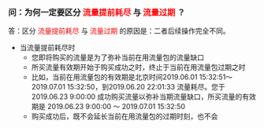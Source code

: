 ### 问：为何一定要区分<font color="Red"> 流量提前耗尽 </font>与<font color="Red"> 流量过期 </font>？
答：区分<font color="Red"> 流量提前耗尽 </font>与<font color="Red"> 流量过期 </font>的原因是：二者后续操作完全不同。
- 当流量提前耗尽时
  - 您即将购买的流量是为了弥补当前在用流量包的流量缺口
  - 所买流量有效期开始于购买成功之时，终止于当前在用流量包过期之时
  - 比如，当前在用流量包的有效期是北京时间2019.06.01 15:32:51～2019.07.01 15:32:50，到2019.06.20 22:01:33 流量耗尽。您于2019.06.23 9:00:00 成功购买流量以弥补当期流量缺口，所买流量的有效期是 2019.06.23 9:00:00 ～ 2019.07.01 15:32:50
  - 购买成功后，既不会延长当前在用流量包的过期时刻，也不会
